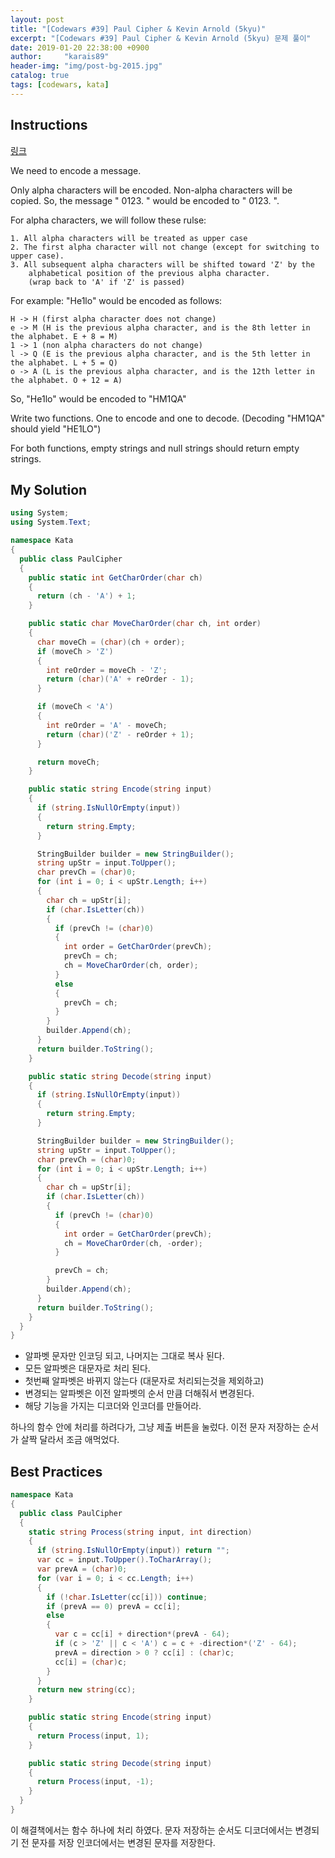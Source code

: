 ```yaml
---
layout: post
title: "[Codewars #39] Paul Cipher & Kevin Arnold (5kyu)"
excerpt: "[Codewars #39] Paul Cipher & Kevin Arnold (5kyu) 문제 풀이"
date: 2019-01-20 22:38:00 +0900
author:     "karais89"
header-img: "img/post-bg-2015.jpg"
catalog: true
tags: [codewars, kata]
---
```


## Instructions

[링크](https://www.codewars.com/kata/57c4ed873189a5bea00007e6/train/csharp)

We need to encode a message.

Only alpha characters will be encoded. Non-alpha characters will be copied. So, the message " 0123. " would be encoded to " 0123. ".

For alpha characters, we will follow these rulse:

```
1. All alpha characters will be treated as upper case
2. The first alpha character will not change (except for switching to upper case).
3. All subsequent alpha characters will be shifted toward 'Z' by the
    alphabetical position of the previous alpha character.
    (wrap back to 'A' if 'Z' is passed)
```

For example: "He1lo" would be encoded as follows:
```
H -> H (first alpha character does not change)
e -> M (H is the previous alpha character, and is the 8th letter in the alphabet. E + 8 = M)
1 -> 1 (non alpha characters do not change)
l -> Q (E is the previous alpha character, and is the 5th letter in the alphabet. L + 5 = Q)
o -> A (L is the previous alpha character, and is the 12th letter in the alphabet. O + 12 = A)
```

So, "He1lo" would be encoded to "HM1QA"

Write two functions. One to encode and one to decode. (Decoding "HM1QA" should yield "HE1LO")

For both functions, empty strings and null strings should return empty strings.

## My Solution

```csharp
using System;
using System.Text;

namespace Kata
{
  public class PaulCipher
  {
    public static int GetCharOrder(char ch)
    {
      return (ch - 'A') + 1;
    }

    public static char MoveCharOrder(char ch, int order)
    {
      char moveCh = (char)(ch + order);
      if (moveCh > 'Z')
      {
        int reOrder = moveCh - 'Z';
        return (char)('A' + reOrder - 1);
      }

      if (moveCh < 'A')
      {
        int reOrder = 'A' - moveCh;
        return (char)('Z' - reOrder + 1);
      }

      return moveCh;
    }

    public static string Encode(string input)
    {
      if (string.IsNullOrEmpty(input))
      {
        return string.Empty;
      }

      StringBuilder builder = new StringBuilder();
      string upStr = input.ToUpper();
      char prevCh = (char)0;
      for (int i = 0; i < upStr.Length; i++)
      {
        char ch = upStr[i];
        if (char.IsLetter(ch))
        {
          if (prevCh != (char)0)
          {
            int order = GetCharOrder(prevCh);
            prevCh = ch;
            ch = MoveCharOrder(ch, order);
          }
          else
          {
            prevCh = ch;
          }
        }
        builder.Append(ch);
      }
      return builder.ToString();
    }

    public static string Decode(string input)
    {
      if (string.IsNullOrEmpty(input))
      {
        return string.Empty;
      }

      StringBuilder builder = new StringBuilder();
      string upStr = input.ToUpper();
      char prevCh = (char)0;
      for (int i = 0; i < upStr.Length; i++)
      {
        char ch = upStr[i];
        if (char.IsLetter(ch))
        {
          if (prevCh != (char)0)
          {
            int order = GetCharOrder(prevCh);
            ch = MoveCharOrder(ch, -order);
          }

          prevCh = ch;
        }
        builder.Append(ch);
      }
      return builder.ToString();
    }
  }
}

```

- 알파벳 문자만 인코딩 되고, 나머지는 그대로 복사 된다.
- 모든 알파벳은 대문자로 처리 된다.
- 첫번째 알파벳은 바뀌지 않는다 (대문자로 처리되는것을 제외하고)
- 변경되는 알파벳은 이전 알파벳의 순서 만큼 더해줘서 변경된다.
- 해당 기능을 가지는 디코더와 인코더를 만들어라.

하나의 함수 안에 처리를 하려다가, 그냥 제출 버튼을 눌렀다.
이전 문자 저장하는 순서가 살짝 달라서 조금 애먹었다.

## Best Practices

```csharp
namespace Kata
{
  public class PaulCipher
  {
    static string Process(string input, int direction)
    {
      if (string.IsNullOrEmpty(input)) return "";
      var cc = input.ToUpper().ToCharArray();
      var prevA = (char)0;
      for (var i = 0; i < cc.Length; i++)
      {
        if (!char.IsLetter(cc[i])) continue;
        if (prevA == 0) prevA = cc[i];
        else
        {
          var c = cc[i] + direction*(prevA - 64);
          if (c > 'Z' || c < 'A') c = c + -direction*('Z' - 64);
          prevA = direction > 0 ? cc[i] : (char)c;
          cc[i] = (char)c;
        }
      }
      return new string(cc);
    }

    public static string Encode(string input)
    {
      return Process(input, 1);
    }

    public static string Decode(string input)
    {
      return Process(input, -1);
    }
  }
}
```

이 해결책에서는 함수 하나에 처리 하였다.
문자 저장하는 순서도 디코더에서는 변경되기 전 문자를 저장 인코더에서는 변경된 문자를 저장한다.